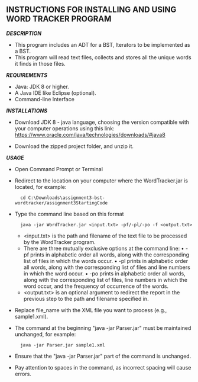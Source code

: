 ## INSTRUCTIONS FOR INSTALLING AND USING WORD TRACKER PROGRAM

***DESCRIPTION***
- This program includes an ADT for a BST, Iterators to be implemented as a BST.
- This program will read text files, collects and stores all the unique words it finds in those files.

***REQUIREMENTS***
- Java: JDK 8 or higher.
- A Java IDE like Eclipse (optional).
- Command-line Interface

***INSTALLATIONS***
- Download JDK 8 - java language, choosing the version compatible with your computer operations using this link: https://www.oracle.com/java/technologies/downloads/#java8

- Download the zipped project folder, and unzip it.

***USAGE***
- Open Command Prompt or Terminal
- Redirect to the location on your computer where the WordTracker.jar is located, for example:

		cd C:\Downloads\assignment3-bst-wordtracker/assignment3StartingCode

- Type the command line based on this format

		java -jar WordTracker.jar <input.txt> -pf/-pl/-po -f <output.txt>
  
  + <input.txt> is the path and filename of the text file to be processed by the WordTracker program.
  + There are three mutually exclusive options at the command line:
    • -pf prints in alphabetic order all words, along with the corresponding list of files in which the words occur.
    • -pl prints in alphabetic order all words, along with the corresponding list of files and line numbers in which the word occur.
    • -po prints in alphabetic order all words, along with the corresponding list of files, line numbers in which the word occur, and the frequency of occurrence of the words.
  + <output.txt> is an optional argument to redirect the report in the previous step to the path and filename specified in.

- Replace file_name with the XML file you want to process (e.g., sample1.xml).
- The command at the beginning "java -jar Parser.jar" must be maintained unchanged, for example:

		java -jar Parser.jar sample1.xml

- Ensure that the "java -jar Parser.jar" part of the command is unchanged.
- Pay attention to spaces in the command, as incorrect spacing will cause errors.
